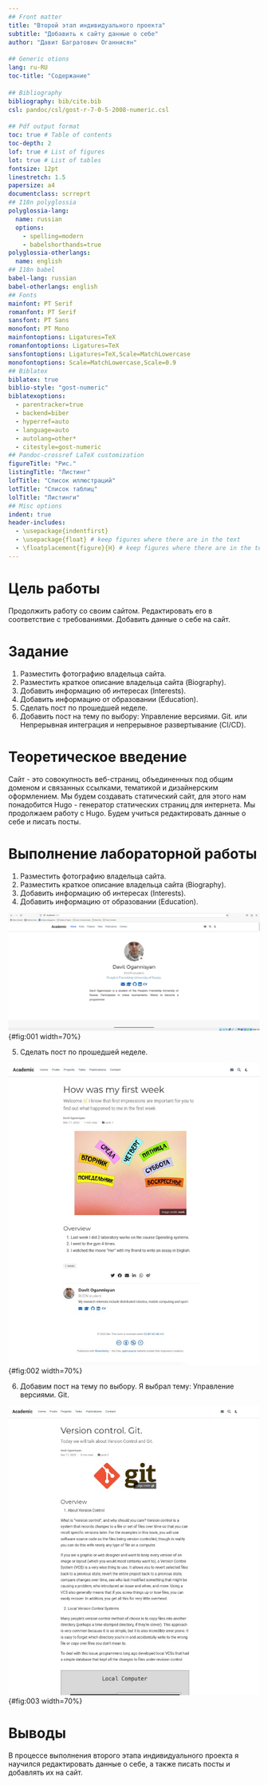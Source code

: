 ```yaml
---
## Front matter
title: "Второй этап индивидуального проекта"
subtitle: "Добавить к сайту данные о себе"
author: "Давит Багратович Оганнисян"

## Generic otions
lang: ru-RU
toc-title: "Содержание"

## Bibliography
bibliography: bib/cite.bib
csl: pandoc/csl/gost-r-7-0-5-2008-numeric.csl

## Pdf output format
toc: true # Table of contents
toc-depth: 2
lof: true # List of figures
lot: true # List of tables
fontsize: 12pt
linestretch: 1.5
papersize: a4
documentclass: scrreprt
## I18n polyglossia
polyglossia-lang:
  name: russian
  options:
	- spelling=modern
	- babelshorthands=true
polyglossia-otherlangs:
  name: english
## I18n babel
babel-lang: russian
babel-otherlangs: english
## Fonts
mainfont: PT Serif
romanfont: PT Serif
sansfont: PT Sans
monofont: PT Mono
mainfontoptions: Ligatures=TeX
romanfontoptions: Ligatures=TeX
sansfontoptions: Ligatures=TeX,Scale=MatchLowercase
monofontoptions: Scale=MatchLowercase,Scale=0.9
## Biblatex
biblatex: true
biblio-style: "gost-numeric"
biblatexoptions:
  - parentracker=true
  - backend=biber
  - hyperref=auto
  - language=auto
  - autolang=other*
  - citestyle=gost-numeric
## Pandoc-crossref LaTeX customization
figureTitle: "Рис."
listingTitle: "Листинг"
lofTitle: "Список иллюстраций"
lotTitle: "Список таблиц"
lolTitle: "Листинги"
## Misc options
indent: true
header-includes:
  - \usepackage{indentfirst}
  - \usepackage{float} # keep figures where there are in the text
  - \floatplacement{figure}{H} # keep figures where there are in the text
---
```


# Цель работы

Продолжить работу со своим сайтом. Редактировать его в соответствие с требованиями. Добавить данные о себе на сайт.

# Задание

 1. Разместить фотографию владельца сайта.
 2. Разместить краткое описание владельца сайта (Biography).
 3. Добавить информацию об интересах (Interests).
 4. Добавить информацию от образовании (Education).
 5. Сделать пост по прошедшей неделе.
 6. Добавить пост на тему по выбору: Управление версиями. Git. или Непрерывная интеграция и непрерывное развертывание (CI/CD).

# Теоретическое введение

Сайт - это совокупность веб-страниц, объединенных под общим доменом и связанных ссылками, тематикой и дизайнерским оформлением. Мы будем создавать статический сайт, для этого нам понадобится Hugo - генератор статических страниц для интернета. Мы продолжаем работу с Hugo. Будем учиться редактировать данные о себе и писать посты.

# Выполнение лабораторной работы

1. Разместить фотографию владельца сайта.
2. Разместить краткое описание владельца сайта (Biography).
3. Добавить информацию об интересах (Interests).
4. Добавить информацию от образовании (Education).

![Главная страница сайта с добавленной информацией](image/1.jpg){#fig:001 width=70%}

5. Сделать пост по прошедшей неделе.

![Первый пост](image/2.jpg){#fig:002 width=70%}

6. Добавим пост на тему по выбору. Я выбрал тему: Управление версиями. Git.

![Второй пост](image/3.jpg){#fig:003 width=70%}

# Выводы

В процессе выполнения второго этапа индивидуального проекта я научился редактировать данные о себе, а также писать посты и добавлять их на сайт.

